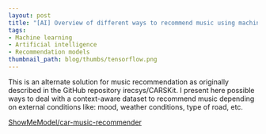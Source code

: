 ```yaml
---
layout: post
title: "[AI] Overview of different ways to recommend music using machine learning"
tags:
- Machine learning
- Artificial intelligence
- Recommendation models
thumbnail_path: blog/thumbs/tensorflow.png
---
```


This is an alternate solution for music recommendation as originally described in the 
GitHub repository irecsys/CARSKit. I present here possible ways to deal with a 
context-aware dataset to recommend music depending on external conditions 
like: mood, weather conditions, type of road, etc.

[ShowMeModel/car-music-recommender](https://github.com/ShowMeModel/car-music-recommender)